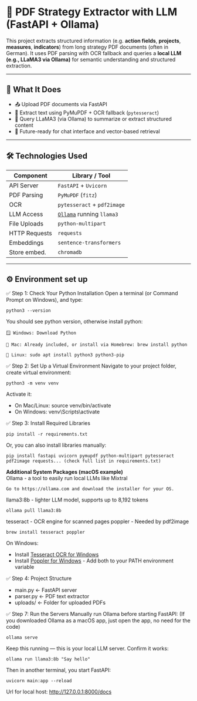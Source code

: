 # 📄 PDF Strategy Extractor with LLM (FastAPI + Ollama)

This project extracts structured information (e.g. **action fields**, **projects**, **measures**, **indicators**) from long strategy PDF documents (often in German). It uses PDF parsing with OCR fallback and queries a **local LLM (e.g., LLaMA3 via Ollama)** for semantic understanding and structured extraction.

---

## 🚀 What It Does

- 📤 Upload PDF documents via FastAPI
- 🧾 Extract text using PyMuPDF + OCR fallback (`pytesseract`)
- 🧠 Query LLaMA3 (via Ollama) to summarize or extract structured content
- 💬 Future-ready for chat interface and vector-based retrieval

---

## 🛠️ Technologies Used

| Component      | Library / Tool            |
|----------------|---------------------------|
| API Server     | `FastAPI` + `Uvicorn`     |
| PDF Parsing    | `PyMuPDF` (`fitz`)        |
| OCR            | `pytesseract` + `pdf2image` |
| LLM Access     | [`Ollama`](https://ollama.com) running `llama3` |
| File Uploads   | `python-multipart`        |
| HTTP Requests  | `requests`                |
| Embeddings     | `sentence-transformers`   |
| Store embed.   | `chromadb`                |

---

## ⚙️ Environment set up

✅ Step 1: Check Your Python Installation
Open a terminal (or Command Prompt on Windows), and type:
```
python3 --version
```
You should see python version, otherwise install python:
```
🪟 Windows: Download Python

🍎 Mac: Already included, or install via Homebrew: brew install python

🐧 Linux: sudo apt install python3 python3-pip
```

✅ Step 2: Set Up a Virtual Environment
Navigate to your project folder, create virtual environment:
```
python3 -m venv venv
```
Activate it:
- On Mac/Linux: source venv/bin/activate
- On Windows: venv\Scripts\activate

✅ Step 3: Install Required Libraries
```
pip install -r requirements.txt
```
Or, you can also install libraries manually:
```
pip install fastapi uvicorn pymupdf python-multipart pytesseract pdf2image requests... (check full list in requirements.txt)
```
**Additional System Packages (macOS example)**  
Ollama -  a tool to easily run local LLMs like Mixtral
```
Go to https://ollama.com and download the installer for your OS.
```
llama3:8b - lighter LLM model, supports up to 8,192 tokens
```
ollama pull llama3:8b
```
tesseract - OCR engine for scanned pages
poppler - Needed by pdf2image
```
brew install tesseract poppler
```
On Windows:
- Install [Tesseract OCR for Windows](https://github.com/tesseract-ocr/tesseract)
- Install [Poppler for Windows](https://blog.alivate.com.au/poppler-windows/) - 
Add both to your PATH environment variable

✅ Step 4: Project Structure
- main.py            ← FastAPI server
- parser.py          ← PDF text extractor
- uploads/           ← Folder for uploaded PDFs

✅ Step 7: Run the Servers
Manually run Ollama before starting FastAPI:
(If you downloaded Ollama as a macOS app, just open the app, no need for the code)
```
ollama serve
```
Keep this running — this is your local LLM server. Confirm it works:
```
ollama run llama3:8b "Say hello"
```
Then in another terminal, you start FastAPI:
```
uvicorn main:app --reload
```
Url for local host: http://127.0.0.1:8000/docs